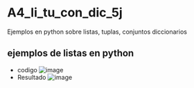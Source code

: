 # A4_li_tu_con_dic_5j
Ejemplos en python sobre listas, tuplas, conjuntos diccionarios 
## ejemplos de listas en python
- codigo
![image](https://github.com/user-attachments/assets/2ae090c7-9a97-4427-9324-af2d8b9ac675)
- Resultado
![image](https://github.com/user-attachments/assets/4df068c7-b7da-41cc-85cf-35cfcf112af3)
